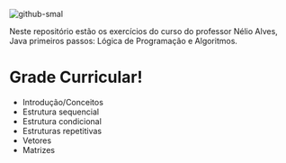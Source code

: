 ![github-smal](https://blog.schoolofnet.com/wp-content/uploads/2018/10/Blog-Capa.png)

Neste repositório estão os exercícios do curso do professor Nélio Alves, Java primeiros passos: Lógica de Programação e Algoritmos.

# Grade Curricular!
- Introdução/Conceitos
- Estrutura sequencial
- Estrutura condicional
- Estruturas repetitivas
- Vetores
- Matrizes
